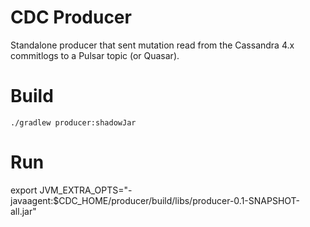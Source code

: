 # CDC Producer

Standalone producer that sent mutation read from the Cassandra 4.x commitlogs to a Pulsar topic (or Quasar).

# Build

    ./gradlew producer:shadowJar
# Run

export JVM_EXTRA_OPTS="-javaagent:$CDC_HOME/producer/build/libs/producer-0.1-SNAPSHOT-all.jar"
